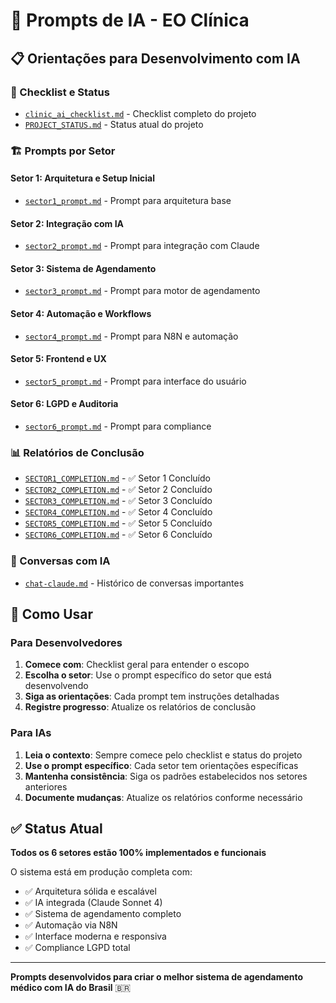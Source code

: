 # 🤖 Prompts de IA - EO Clínica

## 📋 Orientações para Desenvolvimento com IA

### 🎯 Checklist e Status
- [`clinic_ai_checklist.md`](./clinic_ai_checklist.md) - Checklist completo do projeto
- [`PROJECT_STATUS.md`](./PROJECT_STATUS.md) - Status atual do projeto

### 🏗️ Prompts por Setor

#### Setor 1: Arquitetura e Setup Inicial
- [`sector1_prompt.md`](./sector1_prompt.md) - Prompt para arquitetura base

#### Setor 2: Integração com IA
- [`sector2_prompt.md`](./sector2_prompt.md) - Prompt para integração com Claude

#### Setor 3: Sistema de Agendamento
- [`sector3_prompt.md`](./sector3_prompt.md) - Prompt para motor de agendamento

#### Setor 4: Automação e Workflows
- [`sector4_prompt.md`](./sector4_prompt.md) - Prompt para N8N e automação

#### Setor 5: Frontend e UX
- [`sector5_prompt.md`](./sector5_prompt.md) - Prompt para interface do usuário

#### Setor 6: LGPD e Auditoria
- [`sector6_prompt.md`](./sector6_prompt.md) - Prompt para compliance

### 📊 Relatórios de Conclusão
- [`SECTOR1_COMPLETION.md`](./SECTOR1_COMPLETION.md) - ✅ Setor 1 Concluído
- [`SECTOR2_COMPLETION.md`](./SECTOR2_COMPLETION.md) - ✅ Setor 2 Concluído
- [`SECTOR3_COMPLETION.md`](./SECTOR3_COMPLETION.md) - ✅ Setor 3 Concluído
- [`SECTOR4_COMPLETION.md`](./SECTOR4_COMPLETION.md) - ✅ Setor 4 Concluído
- [`SECTOR5_COMPLETION.md`](./SECTOR5_COMPLETION.md) - ✅ Setor 5 Concluído
- [`SECTOR6_COMPLETION.md`](./SECTOR6_COMPLETION.md) - ✅ Setor 6 Concluído

### 💬 Conversas com IA
- [`chat-claude.md`](./chat-claude.md) - Histórico de conversas importantes

## 🎯 Como Usar

### Para Desenvolvedores
1. **Comece com**: Checklist geral para entender o escopo
2. **Escolha o setor**: Use o prompt específico do setor que está desenvolvendo
3. **Siga as orientações**: Cada prompt tem instruções detalhadas
4. **Registre progresso**: Atualize os relatórios de conclusão

### Para IAs
1. **Leia o contexto**: Sempre comece pelo checklist e status do projeto
2. **Use o prompt específico**: Cada setor tem orientações específicas
3. **Mantenha consistência**: Siga os padrões estabelecidos nos setores anteriores
4. **Documente mudanças**: Atualize os relatórios conforme necessário

## ✅ Status Atual

**Todos os 6 setores estão 100% implementados e funcionais**

O sistema está em produção completa com:
- ✅ Arquitetura sólida e escalável
- ✅ IA integrada (Claude Sonnet 4)
- ✅ Sistema de agendamento completo
- ✅ Automação via N8N
- ✅ Interface moderna e responsiva
- ✅ Compliance LGPD total

---

**Prompts desenvolvidos para criar o melhor sistema de agendamento médico com IA do Brasil** 🇧🇷
